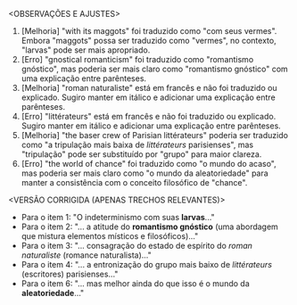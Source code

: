 <OBSERVAÇÕES E AJUSTES>
1. [Melhoria] "with its maggots" foi traduzido como "com seus vermes". Embora "maggots" possa ser traduzido como "vermes", no contexto, "larvas" pode ser mais apropriado.
2. [Erro] "gnostical romanticism" foi traduzido como "romantismo gnóstico", mas poderia ser mais claro como "romantismo gnóstico" com uma explicação entre parênteses.
3. [Melhoria] "roman naturaliste" está em francês e não foi traduzido ou explicado. Sugiro manter em itálico e adicionar uma explicação entre parênteses.
4. [Erro] "littérateurs" está em francês e não foi traduzido ou explicado. Sugiro manter em itálico e adicionar uma explicação entre parênteses.
5. [Melhoria] "the baser crew of Parisian littérateurs" poderia ser traduzido como "a tripulação mais baixa de _littérateurs_ parisienses", mas "tripulação" pode ser substituído por "grupo" para maior clareza.
6. [Erro] "the world of chance" foi traduzido como "o mundo do acaso", mas poderia ser mais claro como "o mundo da aleatoriedade" para manter a consistência com o conceito filosófico de "chance".

<VERSÃO CORRIGIDA (APENAS TRECHOS RELEVANTES)>
- Para o item 1: "O indeterminismo com suas **larvas**..."
- Para o item 2: "... a atitude do **romantismo gnóstico** (uma abordagem que mistura elementos místicos e filosóficos)..."
- Para o item 3: "... consagração do estado de espírito do *roman naturaliste* (romance naturalista)..."
- Para o item 4: "... a entronização do grupo mais baixo de *littérateurs* (escritores) parisienses..."
- Para o item 6: "... mas melhor ainda do que isso é o mundo da **aleatoriedade**..."